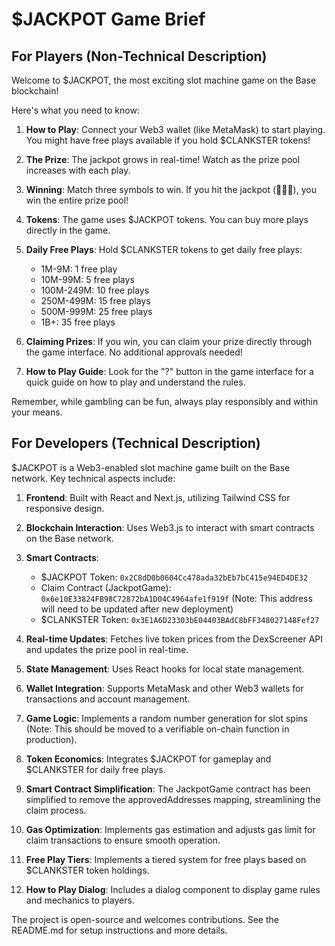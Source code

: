 # $JACKPOT Game Brief

## For Players (Non-Technical Description)

Welcome to $JACKPOT, the most exciting slot machine game on the Base blockchain! 

Here's what you need to know:

1. **How to Play**: Connect your Web3 wallet (like MetaMask) to start playing. You might have free plays available if you hold $CLANKSTER tokens!

2. **The Prize**: The jackpot grows in real-time! Watch as the prize pool increases with each play.

3. **Winning**: Match three symbols to win. If you hit the jackpot (🎰🎰🎰), you win the entire prize pool!

4. **Tokens**: The game uses $JACKPOT tokens. You can buy more plays directly in the game.

5. **Daily Free Plays**: Hold $CLANKSTER tokens to get daily free plays:
   - 1M-9M: 1 free play
   - 10M-99M: 5 free plays
   - 100M-249M: 10 free plays
   - 250M-499M: 15 free plays
   - 500M-999M: 25 free plays
   - 1B+: 35 free plays

6. **Claiming Prizes**: If you win, you can claim your prize directly through the game interface. No additional approvals needed!

7. **How to Play Guide**: Look for the "?" button in the game interface for a quick guide on how to play and understand the rules.

Remember, while gambling can be fun, always play responsibly and within your means.

## For Developers (Technical Description)

$JACKPOT is a Web3-enabled slot machine game built on the Base network. Key technical aspects include:

1. **Frontend**: Built with React and Next.js, utilizing Tailwind CSS for responsive design.

2. **Blockchain Interaction**: Uses Web3.js to interact with smart contracts on the Base network.

3. **Smart Contracts**: 
   - $JACKPOT Token: `0x2C8dD0b0604Cc478ada32bEb7bC415e94ED4DE32`
   - Claim Contract (JackpotGame): `0x6e10E33824FB98C72872bA1D04C4964afe1f919f` (Note: This address will need to be updated after new deployment)
   - $CLANKSTER Token: `0x3E1A6D23303bE04403BAdC8bFF348027148Fef27`

4. **Real-time Updates**: Fetches live token prices from the DexScreener API and updates the prize pool in real-time.

5. **State Management**: Uses React hooks for local state management.

6. **Wallet Integration**: Supports MetaMask and other Web3 wallets for transactions and account management.

7. **Game Logic**: Implements a random number generation for slot spins (Note: This should be moved to a verifiable on-chain function in production).

8. **Token Economics**: Integrates $JACKPOT for gameplay and $CLANKSTER for daily free plays.

9. **Smart Contract Simplification**: The JackpotGame contract has been simplified to remove the approvedAddresses mapping, streamlining the claim process.

10. **Gas Optimization**: Implements gas estimation and adjusts gas limit for claim transactions to ensure smooth operation.

11. **Free Play Tiers**: Implements a tiered system for free plays based on $CLANKSTER token holdings.

12. **How to Play Dialog**: Includes a dialog component to display game rules and mechanics to players.

The project is open-source and welcomes contributions. See the README.md for setup instructions and more details.

